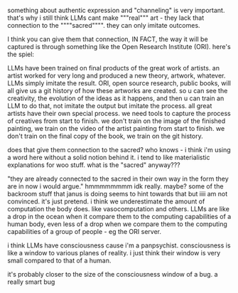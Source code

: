 something about authentic expression and "channeling" is very important. that's why i still think LLMs cant make """real""" art - they lack that connection to the """"sacred"""". they can only imitate outcomes.

I think you can give them that connection, IN FACT, the way it will be captured is through something like the Open Research Institute (ORI). here's the spiel:

LLMs have been trained on final products of the great work of artists. an artist worked for very long and produced a new theory, artwork, whatever. LLMs simply imitate the result. ORI, open source research, public books, will all give us a git history of how these artworks are created. so u can see the creativity, the evolution of the ideas as it happens, and then u can train an LLM to do that, not imitate the output but imitate the process. all great artists have their own special process. we need tools to capture the process of creatives from start to finish. we don't train on the image of the finished painting, we train on the video of the artist painting from start to finish. we don't train on the final copy of the book, we train on the git history. 

does that give them connection to the sacred? who knows - i think i'm using a word here without a solid notion behind it. i tend to like materialistic explanations for woo stuff. what is the "sacred" anyway???

"they are already connected to the sacred in their own way in the form they are in now i would argue." hmmmmmmmm idk really. maybe? some of the backroom stuff that janus is doing seems to hint towards that but iiii am not convinced. it's just pretend. i think we underestimate the amount of computation the body does. like vasocomputation and others. LLMs are like a drop in the ocean when it compare them to the computing capabilities of a human body, even less of a drop when we compare them to the computing capabilities of a group of people - eg the ORI server.

i think LLMs have consciousness cause i'm a panpsychist. consciousness is like a window to various planes of reality. i just think their window is very small compared to that of a human.

it's probably closer to the size of the consciousness window of a bug. a really smart bug
